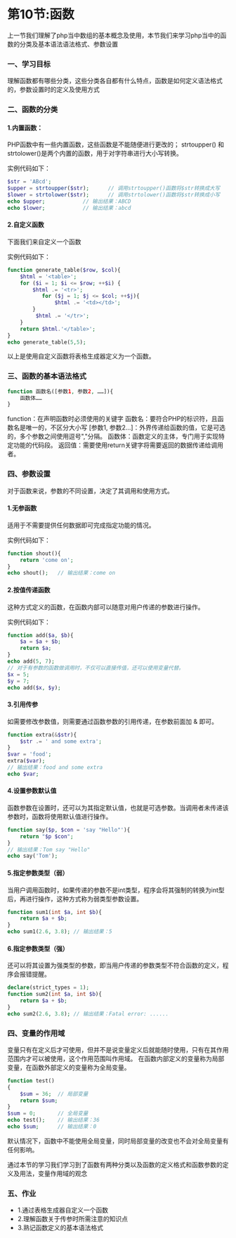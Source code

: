 # 第10节:函数
上一节我们理解了php当中数组的基本概念及使用，本节我们来学习php当中的函数的分类及基本语法语法格式、参数设置

### 一、学习目标
理解函数都有哪些分类，这些分类各自都有什么特点，函数是如何定义语法格式的，参数设置时的定义及使用方式

### 二、函数的分类

#### 1.内置函数：
PHP函数中有一些内置函数，这些函数是不能随便进行更改的；
strtoupper() 和 strtolower()是两个内置的函数，用于对字符串进行大小写转换。

实例代码如下：

``` php
$str = 'ABcd';
$upper = strtoupper($str);		// 调用strtoupper()函数将$str转换成大写
$lower = strtolower($str);		// 调用strtolower()函数将$str转换成小写
echo $upper;			// 输出结果：ABCD
echo $lower;			// 输出结果：abcd
``` 

#### 2.自定义函数
下面我们来自定义一个函数

实例代码如下：

``` php
function generate_table($row, $col){
	$html = '<table>';
	for ($i = 1; $i <= $row; ++$i) {
      	$html .= '<tr>';
           for ($j = 1; $j <= $col; ++$j){	
               $html .= '<td></td>';
        }
         $html .= '</tr>';
	}
   	return $html.'</table>';
}
echo generate_table(5,5);
```

以上是使用自定义函数将表格生成器定义为一个函数。

### 三、函数的基本语法格式
```php
function 函数名([参数1, 参数2, ……]){
    函数体……
}
```

function：在声明函数时必须使用的关键字
函数名：要符合PHP的标识符，且函数名是唯一的，不区分大小写
[参数1, 参数2…]：外界传递给函数的值，它是可选的，多个参数之间使用逗号","分隔。
函数体：函数定义的主体，专门用于实现特定功能的代码段。
返回值：需要使用return关键字将需要返回的数据传递给调用者。

### 四、参数设置
对于函数来说，参数的不同设置，决定了其调用和使用方式。

#### 1.无参函数

适用于不需要提供任何数据即可完成指定功能的情况。

实例代码如下：

``` php
function shout(){
    return 'come on';
}
echo shout();	// 输出结果：come on
```

#### 2.按值传递函数

这种方式定义的函数，在函数内部可以随意对用户传递的参数进行操作。

实例代码如下：

``` php
function add($a, $b){
    $a = $a + $b;
    return $a;
}
echo add(5, 7);
// 对于有参数的函数做调用时，不仅可以直接传值，还可以使用变量代替。
$x = 5;
$y = 7;
echo add($x, $y);
```

#### 3.引用传参
如需要修改参数值，则需要通过函数参数的引用传递，在参数前面加 & 即可。

``` php
function extra(&$str){
    $str .= ' and some extra';
}
$var = 'food';
extra($var);
// 输出结果：food and some extra
echo $var;
```

#### 4.设置参数默认值
函数参数在设置时，还可以为其指定默认值，也就是可选参数。当调用者未传递该参数时，函数将使用默认值进行操作。

``` php
function say($p, $con = 'say "Hello"'){
    return "$p $con";
}
// 输出结果：Tom say "Hello"
echo say('Tom');
```

#### 5.指定参数类型（弱）
当用户调用函数时，如果传递的参数不是int类型，程序会将其强制的转换为int型后，再进行操作，这种方式称为弱类型参数设置。

``` php
function sum1(int $a, int $b){
    return $a + $b;
}
echo sum1(2.6, 3.8); // 输出结果：5
```

#### 6.指定参数类型（强）
还可以将其设置为强类型的参数，即当用户传递的参数类型不符合函数的定义，程序会报错提醒。
``` php
declare(strict_types = 1);
function sum2(int $a, int $b){
    return $a + $b;
}
echo sum2(2.6, 3.8); // 输出结果：Fatal error: ......
```

### 四、变量的作用域
变量只有在定义后才可使用，但并不是说变量定义后就能随时使用，只有在其作用范围内才可以被使用，这个作用范围叫作用域。
在函数内部定义的变量称为局部变量，在函数外部定义的变量称为全局变量。

``` php
function test()
{
    $sum = 36; 	// 局部变量
    return $sum;
}
$sum = 0; 	    // 全局变量
echo test();    // 输出结果：36
echo $sum;      // 输出结果：0
```

默认情况下，函数中不能使用全局变量，同时局部变量的改变也不会对全局变量有任何影响。


通过本节的学习我们学习到了函数有两种分类以及函数的定义格式和函数参数的定义及用法，变量作用域的观念

### 五、作业
* 1.通过表格生成器自定义一个函数
* 2.理解函数关于传参时所需注意的知识点
* 3.熟记函数定义的基本语法格式